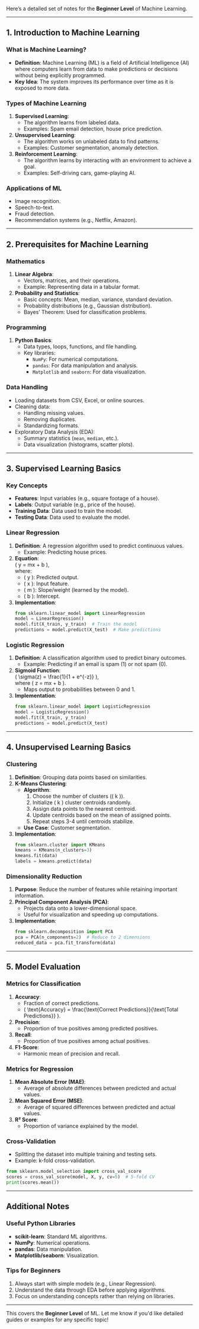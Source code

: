 Here’s a detailed set of notes for the **Beginner Level** of Machine Learning.

---

## **1. Introduction to Machine Learning**

### **What is Machine Learning?**
- **Definition**: Machine Learning (ML) is a field of Artificial Intelligence (AI) where computers learn from data to make predictions or decisions without being explicitly programmed.
- **Key Idea**: The system improves its performance over time as it is exposed to more data.

### **Types of Machine Learning**
1. **Supervised Learning**:
   - The algorithm learns from labeled data.
   - Examples: Spam email detection, house price prediction.
2. **Unsupervised Learning**:
   - The algorithm works on unlabeled data to find patterns.
   - Examples: Customer segmentation, anomaly detection.
3. **Reinforcement Learning**:
   - The algorithm learns by interacting with an environment to achieve a goal.
   - Examples: Self-driving cars, game-playing AI.

### **Applications of ML**
- Image recognition.
- Speech-to-text.
- Fraud detection.
- Recommendation systems (e.g., Netflix, Amazon).

---

## **2. Prerequisites for Machine Learning**

### **Mathematics**
1. **Linear Algebra**:
   - Vectors, matrices, and their operations.
   - Example: Representing data in a tabular format.
2. **Probability and Statistics**:
   - Basic concepts: Mean, median, variance, standard deviation.
   - Probability distributions (e.g., Gaussian distribution).
   - Bayes’ Theorem: Used for classification problems.

### **Programming**
1. **Python Basics**:
   - Data types, loops, functions, and file handling.
   - Key libraries: 
     - `NumPy`: For numerical computations.
     - `pandas`: For data manipulation and analysis.
     - `Matplotlib` and `seaborn`: For data visualization.

### **Data Handling**
- Loading datasets from CSV, Excel, or online sources.
- Cleaning data:
  - Handling missing values.
  - Removing duplicates.
  - Standardizing formats.
- Exploratory Data Analysis (EDA):
  - Summary statistics (`mean`, `median`, etc.).
  - Data visualization (histograms, scatter plots).

---

## **3. Supervised Learning Basics**

### **Key Concepts**
- **Features**: Input variables (e.g., square footage of a house).
- **Labels**: Output variable (e.g., price of the house).
- **Training Data**: Data used to train the model.
- **Testing Data**: Data used to evaluate the model.

### **Linear Regression**
1. **Definition**: A regression algorithm used to predict continuous values.
   - Example: Predicting house prices.
2. **Equation**:  
   \( y = mx + b \),  
   where:
   - \( y \): Predicted output.
   - \( x \): Input feature.
   - \( m \): Slope/weight (learned by the model).
   - \( b \): Intercept.
3. **Implementation**:
   ```python
   from sklearn.linear_model import LinearRegression
   model = LinearRegression()
   model.fit(X_train, y_train)  # Train the model
   predictions = model.predict(X_test)  # Make predictions
   ```

### **Logistic Regression**
1. **Definition**: A classification algorithm used to predict binary outcomes.
   - Example: Predicting if an email is spam (1) or not spam (0).
2. **Sigmoid Function**:  
   \( \sigma(z) = \frac{1}{1 + e^{-z}} \),  
   where \( z = mx + b \).  
   - Maps output to probabilities between 0 and 1.
3. **Implementation**:
   ```python
   from sklearn.linear_model import LogisticRegression
   model = LogisticRegression()
   model.fit(X_train, y_train)
   predictions = model.predict(X_test)
   ```

---

## **4. Unsupervised Learning Basics**

### **Clustering**
1. **Definition**: Grouping data points based on similarities.
2. **K-Means Clustering**:
   - **Algorithm**:
     1. Choose the number of clusters (\( k \)).
     2. Initialize \( k \) cluster centroids randomly.
     3. Assign data points to the nearest centroid.
     4. Update centroids based on the mean of assigned points.
     5. Repeat steps 3-4 until centroids stabilize.
   - **Use Case**: Customer segmentation.
3. **Implementation**:
   ```python
   from sklearn.cluster import KMeans
   kmeans = KMeans(n_clusters=3)
   kmeans.fit(data)
   labels = kmeans.predict(data)
   ```

### **Dimensionality Reduction**
1. **Purpose**: Reduce the number of features while retaining important information.
2. **Principal Component Analysis (PCA)**:
   - Projects data onto a lower-dimensional space.
   - Useful for visualization and speeding up computations.
3. **Implementation**:
   ```python
   from sklearn.decomposition import PCA
   pca = PCA(n_components=2)  # Reduce to 2 dimensions
   reduced_data = pca.fit_transform(data)
   ```

---

## **5. Model Evaluation**

### **Metrics for Classification**
1. **Accuracy**:
   - Fraction of correct predictions.
   - \( \text{Accuracy} = \frac{\text{Correct Predictions}}{\text{Total Predictions}} \).
2. **Precision**:
   - Proportion of true positives among predicted positives.
3. **Recall**:
   - Proportion of true positives among actual positives.
4. **F1-Score**:
   - Harmonic mean of precision and recall.

### **Metrics for Regression**
1. **Mean Absolute Error (MAE)**:
   - Average of absolute differences between predicted and actual values.
2. **Mean Squared Error (MSE)**:
   - Average of squared differences between predicted and actual values.
3. **R² Score**:
   - Proportion of variance explained by the model.

### **Cross-Validation**
- Splitting the dataset into multiple training and testing sets.
- Example: k-fold cross-validation.

```python
from sklearn.model_selection import cross_val_score
scores = cross_val_score(model, X, y, cv=5)  # 5-fold CV
print(scores.mean())
```

---

## **Additional Notes**

### **Useful Python Libraries**
- **scikit-learn**: Standard ML algorithms.
- **NumPy**: Numerical operations.
- **pandas**: Data manipulation.
- **Matplotlib/seaborn**: Visualization.

### **Tips for Beginners**
1. Always start with simple models (e.g., Linear Regression).
2. Understand the data through EDA before applying algorithms.
3. Focus on understanding concepts rather than relying on libraries.

---

This covers the **Beginner Level** of ML. Let me know if you'd like detailed guides or examples for any specific topic!
